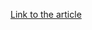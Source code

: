 [Link to the article](https://www.team-cymru.com/post/coper-octo-a-conductor-for-mobile-mayhem-with-eight-limbs)
